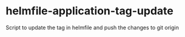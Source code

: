 # helmfile-application-tag-update
Script to update the tag in helmfile and push the changes to git origin
